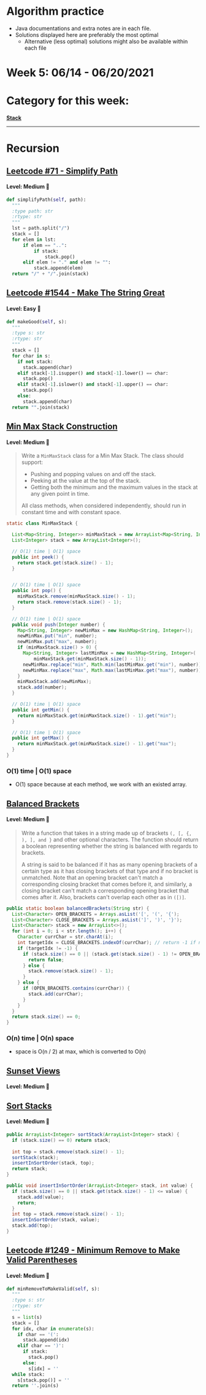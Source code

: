 # Algorithm practice

* Java documentations and extra notes are in each file.
* Solutions displayed here are preferably the most optimal
    * Alternative (less optimal) solutions might also be available within each 
    file

# Week 5: 06/14 - 06/20/2021

# Category for this week:
**[Stack](#stack)**<br>

---

# Recursion

## [Leetcode #71 - Simplify Path](https://leetcode.com/problems/simplify-path/)

#### Level: Medium 📘

```python
def simplifyPath(self, path):
  """
  :type path: str
  :rtype: str
  """
  lst = path.split("/")
  stack = []
  for elem in lst:
      if elem == "..":
          if stack:
              stack.pop()
      elif elem != "." and elem != "":
          stack.append(elem)
  return "/" + "/".join(stack)
```

## [Leetcode #1544 - Make The String Great](https://leetcode.com/problems/make-the-string-great/)

#### Level: Easy 📗

```python
def makeGood(self, s):
  """
  :type s: str
  :rtype: str
  """
  stack = []
  for char in s:
    if not stack:
      stack.append(char)
    elif stack[-1].isupper() and stack[-1].lower() == char:
      stack.pop()
    elif stack[-1].islower() and stack[-1].upper() == char:
      stack.pop()
    else:
      stack.append(char)
  return "".join(stack)
```

## [Min Max Stack Construction](Stacks/src/main/java/MinMaxStackConstruction.java)

#### Level: Medium 📘

> Write a `MinMaxStack` class for a Min Max Stack. The class should support:
> - Pushing and popping values on and off the stack.
> - Peeking at the value at the top of the stack.
> - Getting both the minimum and the maximum values in the stack at any given point in time.
>
> All class methods, when considered independently, should run in constant time and with constant space.

```java
static class MinMaxStack {

  List<Map<String, Integer>> minMaxStack = new ArrayList<Map<String, Integer>>();
  List<Integer> stack = new ArrayList<Integer>();

  // O(1) time | O(1) space
  public int peek() {
    return stack.get(stack.size() - 1);
  }


  // O(1) time | O(1) space
  public int pop() {
    minMaxStack.remove(minMaxStack.size() - 1);
    return stack.remove(stack.size() - 1);
  }

  // O(1) time | O(1) space
  public void push(Integer number) {
    Map<String, Integer> newMinMax = new HashMap<String, Integer>();
    newMinMax.put("min", number);
    newMinMax.put("max", number);
    if (minMaxStack.size() > 0) {
      Map<String, Integer> lastMinMax = new HashMap<String, Integer>(
          minMaxStack.get(minMaxStack.size() - 1));
      newMinMax.replace("min", Math.min(lastMinMax.get("min"), number));
      newMinMax.replace("max", Math.max(lastMinMax.get("max"), number));
    }
    minMaxStack.add(newMinMax);
    stack.add(number);
  }

  // O(1) time | O(1) space
  public int getMin() {
    return minMaxStack.get(minMaxStack.size() - 1).get("min");
  }

  // O(1) time | O(1) space
  public int getMax() {
    return minMaxStack.get(minMaxStack.size() - 1).get("max");
  }
}
```

### O(1) time | O(1) space
* O(1) space because at each method, we work with an existed array.

## [Balanced Brackets](Stacks/src/main/java/BalancedBrackets.java)

#### Level: Medium 📘

> Write a function that takes in a string made up of brackets `(, [, {, ), ], and }` and other optional characters. The function should return a boolean representing whether the string is balanced with regards to brackets.
>
> A string is said to be balanced if it has as many opening brackets of a certain type as it has closing brackets of that type and if no bracket is unmatched. Note that an opening bracket can't match a corresponding closing bracket that comes before it, and similarly, a closing bracket can't match a corresponding opening bracket that comes after it. Also, brackets can't overlap each other as in `([)]`.

```java
public static boolean balancedBrackets(String str) {
  List<Character> OPEN_BRACKETS = Arrays.asList('[', '(', '{');
  List<Character> CLOSE_BRACKETS = Arrays.asList(']', ')', '}');
  List<Character> stack = new ArrayList<>();
  for (int i = 0; i < str.length(); i++) {
    Character currChar = str.charAt(i);
    int targetIdx = CLOSE_BRACKETS.indexOf(currChar); // return -1 if not found
    if (targetIdx != -1) {
      if (stack.size() == 0 || (stack.get(stack.size() - 1) != OPEN_BRACKETS.get(targetIdx))) {
        return false;
      } else {
        stack.remove(stack.size() - 1);
      }
    } else {
      if (OPEN_BRACKETS.contains(currChar)) {
        stack.add(currChar);
      }
    }
  }
  return stack.size() == 0;
}
```

### O(n) time | O(n) space
* space is O(n / 2) at max, which is converted to O(n)

## [Sunset Views](Stacks/src/main/java/SunsetViews.java)

#### Level: Medium 📘

## [Sort Stacks](Stacks/src/main/java/SortStack.java)

#### Level: Medium 📘

```java
public ArrayList<Integer> sortStack(ArrayList<Integer> stack) {
  if (stack.size() == 0) return stack;
  
  int top = stack.remove(stack.size() - 1);
  sortStack(stack);
  insertInSortOrder(stack, top);
  return stack;
}

public void insertInSortOrder(ArrayList<Integer> stack, int value) {
  if (stack.size() == 0 || stack.get(stack.size() - 1) <= value) {
    stack.add(value);
    return;
  }
  int top = stack.remove(stack.size() - 1);
  insertInSortOrder(stack, value);
  stack.add(top);
}
```

## [Leetcode #1249 - Minimum Remove to Make Valid Parentheses](https://leetcode.com/problems/minimum-remove-to-make-valid-parentheses/)

#### Level: Medium 📘

```python
def minRemoveToMakeValid(self, s):
  """
  :type s: str
  :rtype: str
  """
  s = list(s)
  stack = []
  for idx, char in enumerate(s):
    if char == '(':
      stack.append(idx)
    elif char == ')':
      if stack:
        stack.pop()
      else:
        s[idx] = ''
  while stack:
    s[stack.pop()] = ''
  return ''.join(s)
```